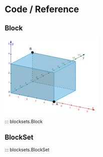 # Code / Reference

## Block

<img
src="https://raw.githubusercontent.com/daveisagit/blocksets/main/assets/block_3D.png"
width="300" height="240" alt="3D Block">

::: blocksets.Block

## BlockSet

::: blocksets.BlockSet
